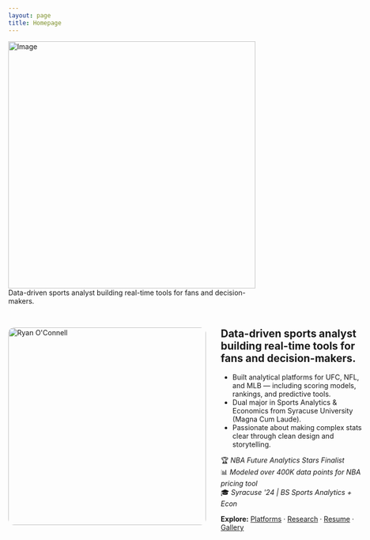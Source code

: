 ```yaml
---
layout: page
title: Homepage
---
```


<img src="/assets/images/headshot_photoshopped.png" alt="Image" width="500"/>  Data-driven sports analyst building real-time tools for fans and decision-makers.

&nbsp;<br>


<div style="display: flex; align-items: flex-start; gap: 30px; flex-wrap: nowrap;">

  <div style="flex: 0 0 auto;">
    <img src="/assets/images/headshot_photoshopped.png" alt="Ryan O'Connell" style="width: 400px; height: auto; border-radius: 12px;" />
  </div>

  <div style="flex: 1; min-width: 300px;">
    <h2 style="margin-top: 0;">Data-driven sports analyst building real-time tools for fans and decision-makers.</h2>
    <ul>
      <li>Built analytical platforms for UFC, NFL, and MLB — including scoring models, rankings, and predictive tools.</li>
      <li>Dual major in Sports Analytics & Economics from Syracuse University (Magna Cum Laude).</li>
      <li>Passionate about making complex stats clear through clean design and storytelling.</li>
    </ul>
    <p>
      🏆 <em>NBA Future Analytics Stars Finalist</em><br/>
      📊 <em>Modeled over 400K data points for NBA pricing tool</em><br/>
      🎓 <em>Syracuse '24 | BS Sports Analytics + Econ</em>
    </p>
    <p><strong>Explore:</strong> <a href="/platforms">Platforms</a> · <a href="/research">Research</a> · <a href="/resume">Resume</a> · <a href="/gallery">Gallery</a></p>
  </div>

</div>


